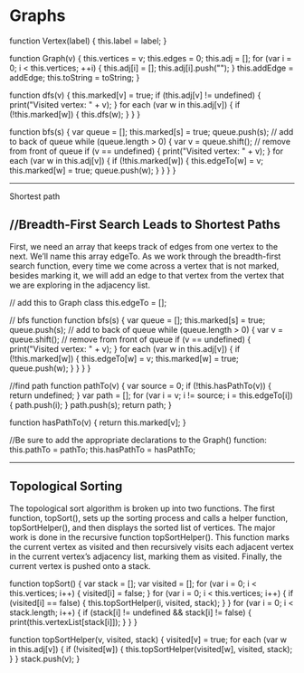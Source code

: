 Graphs
=========
function Vertex(label) { 
  this.label = label;
}

function Graph(v) {
  this.vertices = v;
  this.edges = 0;
  this.adj = [];
  for (var i = 0; i < this.vertices; ++i) {
    this.adj[i] = [];
    this.adj[i].push(""); 
  }
  this.addEdge = addEdge;
  this.toString = toString; 
}

function dfs(v) {
this.marked[v] = true;
if (this.adj[v] != undefined) {
      print("Visited vertex: " + v);
   }
for each (var w in this.adj[v]) { if (!this.marked[w]) {
this.dfs(w); }
} }


function bfs(s) {
var queue = [];
this.marked[s] = true;
queue.push(s); // add to back of queue while (queue.length > 0) {
var v = queue.shift(); // remove from front of queue if (v == undefined) {
             print("Visited vertex: " + v);
          }
for each (var w in this.adj[v]) { if (!this.marked[w]) {
this.edgeTo[w] = v; this.marked[w] = true; queue.push(w);
} }
} }


---------------------
Shortest path

//Breadth-First Search Leads to Shortest Paths
---------------------
First, we need an array that keeps track of edges from one vertex to the next. We’ll name this array edgeTo. As we work through the breadth-first search function, every time we come across a vertex that is not marked, besides marking it, we will add an edge to that vertex from the vertex that we are exploring in the adjacency list.

// add this to Graph class
this.edgeTo = [];

// bfs function
function bfs(s) {
var queue = [];
this.marked[s] = true;
queue.push(s); // add to back of queue while (queue.length > 0) {
var v = queue.shift(); // remove from front of queue if (v == undefined) {
             print("Visited vertex: " + v);
          }
for each (var w in this.adj[v]) { if (!this.marked[w]) {
this.edgeTo[w] = v; this.marked[w] = true; queue.push(w);
} }
} }

//find path
function pathTo(v) {
var source = 0;
if (!this.hasPathTo(v)) {
return undefined; }
var path = [];
for (var i = v; i != source; i = this.edgeTo[i]) { path.push(i);
} path.push(s); return path;
}


function hasPathTo(v) { return this.marked[v];
}

//Be sure to add the appropriate declarations to the Graph() function: 
this.pathTo = pathTo;
this.hasPathTo = hasPathTo;
  
----------------------------
Topological Sorting
----------------------------
The topological sort algorithm is broken up into two functions. The first function, topSort(), sets up the sorting process and calls a helper function, topSortHelper(), and then displays the sorted list of vertices.
The major work is done in the recursive function topSortHelper(). This function marks the current vertex as visited and then recursively visits each adjacent vertex in the current vertex’s adjacency list, marking them as visited. Finally, the current vertex is pushed onto a stack.

function topSort() {
var stack = [];
var visited = [];
for (var i = 0; i < this.vertices; i++) {
visited[i] = false; }
for (var i = 0; i < this.vertices; i++) { if (visited[i] == false) {
this.topSortHelper(i, visited, stack); }
}
for (var i = 0; i < stack.length; i++) {
if (stack[i] != undefined && stack[i] != false) { print(this.vertexList[stack[i]]);
} }
}

function topSortHelper(v, visited, stack) { visited[v] = true;
for each (var w in this.adj[v]) {
if (!visited[w]) {
this.topSortHelper(visited[w], visited, stack);
} }
   stack.push(v);
}

